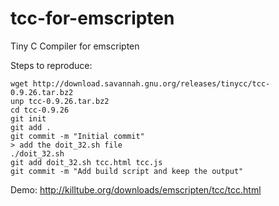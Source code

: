 # tcc-for-emscripten
Tiny C Compiler for emscripten

Steps to reproduce:

	wget http://download.savannah.gnu.org/releases/tinycc/tcc-0.9.26.tar.bz2
	unp tcc-0.9.26.tar.bz2
	cd tcc-0.9.26
	git init
	git add .
	git commit -m "Initial commit"
	> add the doit_32.sh file
	./doit_32.sh
	git add doit_32.sh tcc.html tcc.js
	git commit -m "Add build script and keep the output"
	
	
Demo: http://killtube.org/downloads/emscripten/tcc/tcc.html